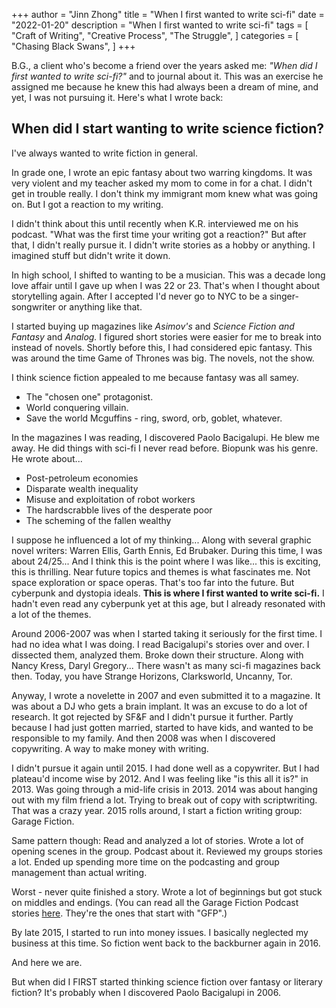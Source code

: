+++
author = "Jinn Zhong"
title = "When I first wanted to write sci-fi"
date = "2022-01-20"
description = "When I first wanted to write sci-fi"
tags = [
    "Craft of Writing",
    "Creative Process",
    "The Struggle",
]
categories = [
    "Chasing Black Swans",
]
+++

B.G., a client who's become a friend over the years asked me: _"When did I first wanted to write sci-fi?"_ and to journal about it. This was an exercise he assigned me because he knew this had always been a dream of mine, and yet, I was not pursuing it. Here's what I wrote back:


## When did I start wanting to write science fiction?

I've always wanted to write fiction in general. 

In grade one, I wrote an epic fantasy about two warring kingdoms. 
It was very violent and my teacher asked my mom to come in for a chat. 
I didn't get in trouble really. 
I don't think my immigrant mom knew what was going on. 
But I got a reaction to my writing.

I didn't think about this until recently when K.R. interviewed me on his podcast.
"What was the first time your writing got a reaction?"
But after that, I didn't really pursue it. 
I didn't write stories as a hobby or anything. 
I imagined stuff but didn't write it down. 

In high school, I shifted to wanting to be a musician. 
This was a decade long love affair until I gave up when I was 22 or 23. 
That's when I thought about storytelling again. 
After I accepted I'd never go to NYC to be a singer-songwriter or anything like that. 

I started buying up magazines like _Asimov's_ and _Science Fiction and Fantasy_ and _Analog._
I figured short stories were easier for me to break into instead of novels. 
Shortly before this, I had considered epic fantasy. 
This was around the time Game of Thrones was big. The novels, not the show.

I think science fiction appealed to me because fantasy was all samey.

* The "chosen one" protagonist. 
* World conquering villain. 
* Save the world Mcguffins - ring, sword, orb, goblet, whatever. 

In the magazines I was reading, I discovered Paolo Bacigalupi. He blew me away. He did things with sci-fi I never read before. 
Biopunk was his genre. 
He wrote about... 

* Post-petroleum economies
* Disparate wealth inequality
* Misuse and exploitation of robot workers
* The hardscrabble lives of the desperate poor
* The scheming of the fallen wealthy 

I suppose he influenced a lot of my thinking... Along with several graphic novel writers: Warren Ellis, Garth Ennis, Ed Brubaker. During this time, I was about 24/25... And I think this is the point where I was like... this is exciting, this is thrilling. Near future topics and themes is what fascinates me. Not space exploration or space operas. That's too far into the future. But cyberpunk and dystopia ideals. **This is where I first wanted to write sci-fi.** I hadn't even read any cyberpunk yet at this age, but I already resonated with a lot of the themes.

Around 2006-2007 was when I started taking it seriously for the first time. 
I had no idea what I was doing.
I read Bacigalupi's stories over and over. 
I dissected them, analyzed them. Broke down their structure.
Along with Nancy Kress, Daryl Gregory... 
There wasn't as many sci-fi magazines back then.
Today, you have Strange Horizons, Clarksworld, Uncanny, Tor.

Anyway, I wrote a novelette in 2007 and even submitted it to a magazine. 
It was about a DJ who gets a brain implant.
It was an excuse to do a lot of research.
It got rejected by SF&F and I didn't pursue it further. 
Partly because I had just gotten married, started to have kids, and wanted to be responsible to my family. 
And then 2008 was when I discovered copywriting.
A way to make money with writing.

I didn't pursue it again until 2015. 
I had done well as a copywriter.
But I had plateau'd income wise by 2012.
And I was feeling like "is this all it is?" in 2013.
Was going through a mid-life crisis in 2013.
2014 was about hanging out with my film friend a lot.
Trying to break out of copy with scriptwriting. That was a crazy year.
2015 rolls around, I start a fiction writing group: Garage Fiction.

Same pattern though: 
Read and analyzed a lot of stories. 
Wrote a lot of opening scenes in the group. 
Podcast about it.
Reviewed my groups stories a lot.
Ended up spending more time on the podcasting and group management than actual writing.

Worst - never quite finished a story.
Wrote a lot of beginnings but got stuck on middles and endings.
(You can read all the Garage Fiction Podcast stories [here](https://journal.jinnzhong.com/categories/old-fiction/). They're the ones that start with "GFP".)

By late 2015, I started to run into money issues.
I basically neglected my business at this time.
So fiction went back to the backburner again in 2016.

And here we are.

But when did I FIRST started thinking science fiction over fantasy or literary fiction?
It's probably when I discovered Paolo Bacigalupi in 2006.

